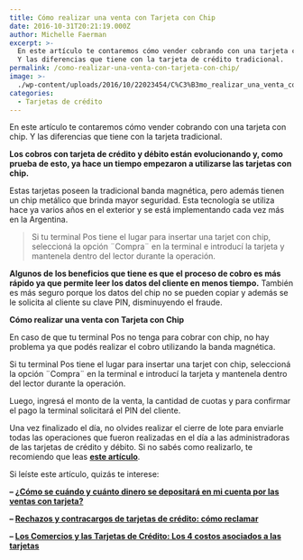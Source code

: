 ```yaml
---
title: Cómo realizar una venta con Tarjeta con Chip
date: 2016-10-31T20:21:19.000Z
author: Michelle Faerman
excerpt: >-
  En este artículo te contaremos cómo vender cobrando con una tarjeta con chip.
  Y las diferencias que tiene con la tarjeta de crédito tradicional.
permalink: /como-realizar-una-venta-con-tarjeta-con-chip/
image: >-
  ./wp-content/uploads/2016/10/22023454/C%C3%B3mo_realizar_una_venta_con_Tarjeta_con_Chip_.jpg
categories:
  - Tarjetas de crédito
---
```

En este artículo te contaremos cómo vender cobrando con una tarjeta con chip. Y las diferencias que tiene con la tarjeta tradicional.

**Los cobros con tarjeta de crédito y débito están evolucionando y, como prueba de esto, ya hace un tiempo empezaron a utilizarse las tarjetas con chip.**

Estas tarjetas poseen la tradicional banda magnética, pero además tienen un chip metálico que brinda mayor seguridad. Esta tecnología se utiliza hace ya varios años en el exterior y se está implementando cada vez más en la Argentina.

> Si tu terminal Pos tiene el lugar para insertar una tarjet con chip, seleccioná la opción ¨Compra¨ en la terminal e introducí la tarjeta y mantenela dentro del lector durante la operación.

**Algunos de los beneficios que tiene es que el proceso de cobro es más rápido ya que permite leer los datos del cliente en menos tiempo.** También es más seguro porque los datos del chip no se pueden copiar y además se le solicita al cliente su clave PIN, disminuyendo el fraude.

**Cómo realizar una venta con Tarjeta con Chip**

En caso de que tu terminal Pos no tenga para cobrar con chip, no hay problema ya que podés realizar el cobro utilizando la banda magnética.

Si tu terminal Pos tiene el lugar para insertar una tarjet con chip, seleccioná la opción ¨Compra¨ en la terminal e introducí la tarjeta y mantenela dentro del lector durante la operación.

Luego, ingresá el monto de la venta, la cantidad de cuotas y para confirmar el pago la terminal solicitará el PIN del cliente.

Una vez finalizado el día, no olvides realizar el cierre de lote para enviarle todas las operaciones que fueron realizadas en el día a las administradoras de las tarjetas de crédito y débito. Si no sabés como realizarlo, te recomiendo que leas [**este artículo**](https://increasecard.com/como-realizar-el-cierre-de-lote/).

Si leíste este artículo, quizás te interese:

**&#8211; [¿Cómo se cuándo y cuánto dinero se depositará en mi cuenta por las ventas con tarjeta?](https://increasecard.com/como-se-cuando-y-cuanto-dinero-se-depositara-en-mi-cuenta-por-las-ventas-con-tarjeta/)**

**&#8211; <a href="http://increasecard.com/rechazos-y-contracargos-de-tarjeta-de-credito-como-reclamar/" target="_blank" rel="noopener">Rechazos y contracargos de tarjetas de crédito: cómo reclamar</a>**

**&#8211; <a href="http://www.increasecard.com/los-comercios-y-las-tarjetas-de-credito-los-4-costos-asociados-a-las-tarjetas/" target="_blank" rel="noopener">Los Comercios y las Tarjetas de Crédito: Los 4 costos asociados a las tarjetas</a>**
